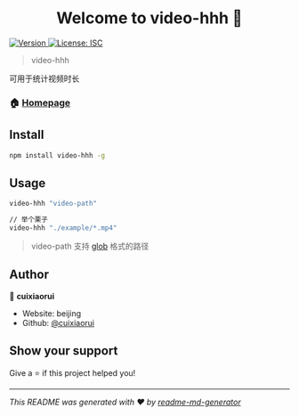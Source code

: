 <h1 align="center">Welcome to video-hhh 👋</h1>
<p>
  <a href="https://www.npmjs.com/package/video-hhh" target="_blank">
    <img alt="Version" src="https://img.shields.io/npm/v/video-hhh.svg">
  </a>
  <a href="#" target="_blank">
    <img alt="License: ISC" src="https://img.shields.io/badge/License-ISC-yellow.svg" />
  </a>
</p>

> video-hhh

可用于统计视频时长

### 🏠 [Homepage](https://github.com/cuixiaorui/koa-setup)

## Install

```sh
npm install video-hhh -g
```

## Usage

```sh
video-hhh "video-path"

// 举个栗子
video-hhh "./example/*.mp4"
```

> video-path 支持 [glob](https://www.npmjs.com/package/glob) 格式的路径

## Author

👤 **cuixiaorui**

- Website: beijing
- Github: [@cuixiaorui](https://github.com/cuixiaorui)

## Show your support

Give a ⭐️ if this project helped you!

---

_This README was generated with ❤️ by [readme-md-generator](https://github.com/kefranabg/readme-md-generator)_
